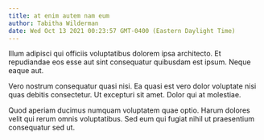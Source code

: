 ```yaml
---
title: at enim autem nam eum
author: Tabitha Wilderman
date: Wed Oct 13 2021 00:23:57 GMT-0400 (Eastern Daylight Time)
---
```

Illum adipisci qui officiis voluptatibus dolorem ipsa architecto. Et repudiandae eos esse aut sint consequatur quibusdam est ipsum. Neque eaque aut.

 Vero nostrum consequatur quasi nisi. Ea quasi est vero dolor voluptate nisi quas debitis consectetur. Ut excepturi sit amet. Dolor qui at molestiae.

 Quod aperiam ducimus numquam voluptatem quae optio. Harum dolores velit qui rerum omnis voluptatibus. Sed eum qui fugiat nihil ut praesentium consequatur sed ut.